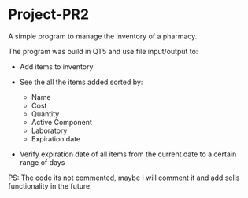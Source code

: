 # Project-PR2

A simple program to manage the inventory of a pharmacy.

The program was build in QT5 and use file input/output to:

- Add items to inventory

- See the all the items added sorted by:

  * Name
  * Cost
  * Quantity
  * Active Component
  * Laboratory
  * Expiration date
  
- Verify expiration date of all items from the current date to a certain range of days

PS: The code its not commented, maybe I will comment it and add sells functionality in the future.
